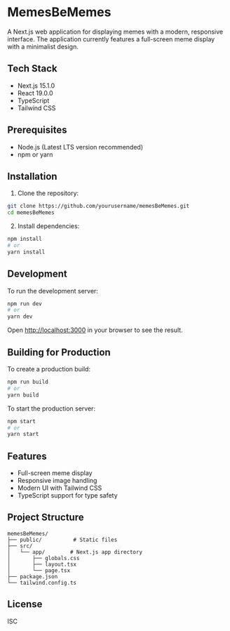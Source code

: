# MemesBeMemes

A Next.js web application for displaying memes with a modern, responsive interface. The application currently features a full-screen meme display with a minimalist design.

## Tech Stack

- Next.js 15.1.0
- React 19.0.0
- TypeScript
- Tailwind CSS

## Prerequisites

- Node.js (Latest LTS version recommended)
- npm or yarn

## Installation

1. Clone the repository:
```bash
git clone https://github.com/yourusername/memesBeMemes.git
cd memesBeMemes
```

2. Install dependencies:
```bash
npm install
# or
yarn install
```

## Development

To run the development server:

```bash
npm run dev
# or
yarn dev
```

Open [http://localhost:3000](http://localhost:3000) in your browser to see the result.

## Building for Production

To create a production build:

```bash
npm run build
# or
yarn build
```

To start the production server:

```bash
npm start
# or
yarn start
```

## Features

- Full-screen meme display
- Responsive image handling
- Modern UI with Tailwind CSS
- TypeScript support for type safety

## Project Structure

```
memesBeMemes/
├── public/          # Static files
├── src/
│   └── app/        # Next.js app directory
│       ├── globals.css
│       ├── layout.tsx
│       └── page.tsx
├── package.json
└── tailwind.config.ts
```

## License

ISC 